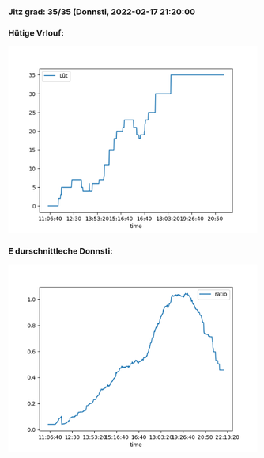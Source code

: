 ### Jitz grad: 35/35 (Donnsti, 2022-02-17 21:20:00

### Hütige Vrlouf:
![Graph](Today.png)

### E durschnittleche Donnsti:
![Graph](Donnsti.png)